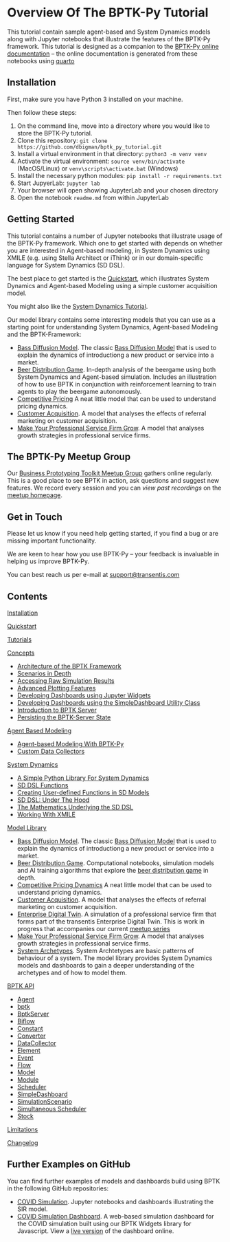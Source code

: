 ﻿# Overview Of The BPTK-Py Tutorial

This tutorial contain sample agent-based and System Dynamics models along with Jupyter notebooks that illustrate the features of the BPTK-Py framework. This tutorial is designed as a companion to the [BPTK-Py online documentation](https://github.com/dbigman/bptk_py_tutorial) – the online documentation is generated from these notebooks using [quarto](https://www.quarto.org)

## Installation

First, make sure you have Python 3 installed on your machine.

Then follow these steps:

1. On the command line, move into a directory where you would like to store the BPTK-Py tutorial. 
2. Clone this repository: ```git clone https://github.com/dbigman/bptk_py_tutorial.git```
3. Install a virtual environment in that directory: ```python3 -m venv venv```
4. Activate the virtual environment: ```source venv/bin/activate``` (MacOS/Linux) or `venv\scripts\activate.bat` (Windows)
5. Install the necessary python modules: ```pip install -r requirements.txt```
6. Start JupyerLab: ```jupyter lab```
7. Your browser will open showing JupyterLab and your chosen directory
8. Open the notebook ```readme.md``` from within JupyterLab

## Getting Started

This tutorial contains a number of Jupyter notebooks that illustrate usage of the BPTK-Py framework. Which one to get started with depends on whether you are interested in Agent-based modeling, in System Dynamics using XMILE (e.g. using Stella Architect or iThink) or in our domain-specific language for System Dynamics (SD DSL).

The best place to get started is the [Quickstart](./quickstart/quickstart.ipynb), which illustrates System Dynamics and Agent-based Modeling using a simple customer acquisition model.

You might also like the [System Dynamics Tutorial](./tutorials/system_dynamics/sd_tutorial.ipynb).

Our model library contains some interesting models that you can use as a starting point for understanding System Dynamics, Agent-based Modeling and the BPTK-Framework:


* [Bass Diffusion Model](./model_library/bass_diffusion/bptk_py_bass_diffusion.ipynb). The classic [Bass Diffusion Model](https://en.wikipedia.org/wiki/Bass_diffusion_model) that is used to explain the dynamics of introductiong a new product or service into a market.
* [Beer Distribution Game](./model_library/beergame/beergame.ipynb). In-depth analysis of the beergame using both System Dynamics and Agent-based simulation. Includes an illustration of how to use BPTK in conjunction with reinforcement learning to train agents to play the beergame autonomously.
* [Competitive Pricing](./model_libary/competitive_pricing/competitive_pricing_dynamics_sd_dsl.ipynb) A neat little model that can be used to understand pricing dynamics.
* [Customer Acquisition](.model_library/customer_acquisition/customer_acquisition.ipynb). A model that analyses the effects of referral marketing on customer acquisition.
* [Make Your Professional Service Firm Grow](./model_library/make_your_psf_grow/sddsl/make_your_psf_grow_part_1.ipynb). A model that analyses growth strategies in professional service firms.

## The BPTK-Py Meetup Group

Our [Business Prototyping Toolkit Meetup Group](https://www.transentis.com/business-prototyping-toolkit-meetup/en/) gathers online regularly. This is a good place to see BPTK in action, ask questions and suggest new features. We record every session and you can _view past recordings_ on the [meetup homepage](https://www.transentis.com/resources/business-prototyping-toolkit-meetup).

## Get in Touch

Please let us know if you need help getting started, if you find a bug or are missing important functionality.

We are keen to hear how you use BPTK-Py – your feedback is invaluable in helping us improve BPTK-Py.

You can best reach us per e-mail at [support@transentis.com](mailto:support@transentis.com)
## Contents

[Installation](./usage/installation.md)

[Quickstart](./quickstart/quickstart.ipynb)

[Tutorials](./tutorials/tutorials.md)

[Concepts](./concepts/concepts.ipynb)

- [Architecture of the BPTK Framework](./concepts/bptk_architecture/bptk_architecture.ipynb)
- [Scenarios in Depth](./concepts/scenarios/scenarios.ipynb)
- [Accessing Raw Simulation Results](./concepts/accessing_raw_simulation_results/accessing_raw_simulation_results.ipynb)
- [Advanced Plotting Features](./concepts/advanced_plotting_features/advanced_plotting_features.ipynb)
- [Developing Dashboards using Jupyter Widgets](./concepts/develop_dashboards_using_jupyter_widgets/developing_dashboards_using_juypter_widgets.ipynb)
- [Developing Dashboards using the SimpleDashboard Utility Class](./concepts/develop_dashboards_using_simpledashboard/develop_dashboards_using_simpledashboard.ipynb)
- [Introduction to BPTK Server](./concepts/bptk_server/bptk_server_intro.ipynb)
- [Persisting the BPTK-Server State](./concepts/external_state/external_state.html)

[Agent Based Modeling](abm/abm.ipynb)

- [Agent-based Modeling With BPTK-Py](./abm/agent_based_modeling/agent_based_modeling.ipynb)
- [Custom Data Collectors](./abm/custom_datacollectors/custom_datacollectors.ipynb)

[System Dynamics](sd-dsl/sddsl.ipynb)

- [A Simple Python Library For System Dynamics](./sd-dsl/simple_python_library_sd_dsl/simple_python_library_sd_dsl.ipynb)
- [SD DSL Functions](./sd-dsl/sd_dsl_functions/sd_dsl_functions.ipynb)
- [Creating User-defined Functions in SD Models](./sd-dsl/sd_user_defined_functions/sd_user_defined_functions.ipynb)
- [SD DSL: Under The Hood](./sd-dsl/sd_dsl_unter_the_hood/sd_dsl_under_the_hood.ipynb)
- [The Mathematics Underlying the SD DSL](./sd-dsl/sd_dsl_mathematics/sd_dsl_mathematics.ipynb)
- [Working With XMILE](./xmile/xmile.ipynb)

[Model Library](./model_library/model_library.ipynb)

- [Bass Diffusion Model](./model_library/bass_diffusion/bass_diffusion.ipynb). The classic [Bass Diffusion Model](https://en.wikipedia.org/wiki/Bass_diffusion_model) that is used to explain the dynamics of introductiong a new product or service into a market.
- [Beer Distribution Game](./model_library/beergame/beergame.ipynb). Computational notebooks, simulation models and AI training algorithms that explore the [beer distribution game](https://beergame.transentis.com) in depth.
- [Competitive Pricing Dynamics](./model_library/competitive_pricing/competitive_pricing_dynamics.ipynb) A neat little model that can be used to understand pricing dynamics.
- [Customer Acquisition](./model_library/customer_acquisition/customer_acquisition.ipynb). A model that analyses the effects of referral marketing on customer acquisition.
- [Enterprise Digital Twin](./model_library/enterprise_digital_twin/enterprise_digital_twin.ipynb). A simulation of a professional service firm that forms part of the transentis Enterprise Digital Twin. This is work in progress that accompanies our current [meetup series](https://www.transentis.com/resources/business-prototyping-toolkit-meetup)
- [Make Your Professional Service Firm Grow](./model_library/make_your_psf_grow/make_your_psf_grow.md). A model that analyses growth strategies in professional service firms.
- [System Archetypes](./model_library/system_archetypes/system_archetypes.ipynb). System Archtetypes are basic patterns of behaviour of a system. The model library provides System Dynamics models and dashboards to gain a deeper understanding of the archetypes and of how to model them.


[BPTK API](api/api.md)

* [Agent](./api/api_agent.md)
* [bptk](./api/api_bptk.md)
* [BptkServer](./api/api_bptk_server.md)
* [Biflow](./api/api_biflow.md)
* [Constant](./api/api_constant.md)
* [Converter](./api/api_converter.md)
* [DataCollector](./api/api_datacollector.md)
* [Element](./api/api_element.md)
* [Event](./api/api_event.md)
* [Flow](./api/api_flow.md)
* [Model](./api/api_model.ipynb)
* [Module](./api/api_module.ipynb)
* [Scheduler](./api/api_scheduler.md)
* [SimpleDashboard](./api/api_simpledashboard.md)
* [SimulationScenario](./api/api_simulation_scenario.md)
* [Simultaneous Scheduler](./api/api_simultaneousScheduler.md)
* [Stock](./api/api_stock.md)

[Limitations](./usage/limitations.md)

[Changelog](changelog.md)

## Further Examples on GitHub

You can find further examples of models and dashboards build using BPTK in the following GitHub repositories:

* [COVID Simulation](https://github.com/dbigman/sim-covid-19). Jupyter notebooks and dashboards illustrating the SIR model.
* [COVID Simulation Dashboard](https://github.com/dbigman/sim-covid-dashboard). A web-based simulation dashboard for the COVID simulation built using our BPTK Widgets library for Javascript. View a [live version](http://www.covid-sim.com) of the dashboard online.



